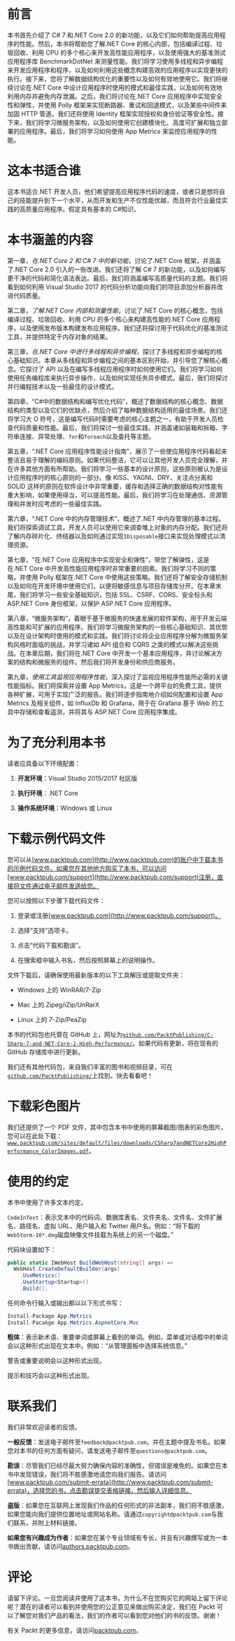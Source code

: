 # 前言

本书首先介绍了 C# 7 和.NET Core 2.0 的新功能，以及它们如何帮助提高应用程序的性能。然后，本书将帮助您了解.NET Core 的核心内部，包括编译过程、垃圾回收、利用 CPU 的多个核心来开发高性能应用程序，以及使用强大的基准测试应用程序库 BenchmarkDotNet 来测量性能。我们将学习使用多线程和异步编程来开发应用程序和程序，以及如何利用这些概念构建高效的应用程序以实现更快的执行。接下来，您将了解数据结构优化的重要性以及如何有效地使用它。我们将继续讨论在.NET Core 中设计应用程序时使用的模式和最佳实践，以及如何有效地利用内存并避免内存泄漏。之后，我们将讨论在.NET Core 应用程序中实现安全性和弹性，并使用 Polly 框架来实现断路器、重试和回退模式，以及某些中间件来加固 HTTP 管道。我们还将使用 Identity 框架实现授权和身份验证等安全性。接下来，我们将学习微服务架构，以及如何使用它创建模块化、高度可扩展和独立部署的应用程序。最后，我们将学习如何使用 App Metrics 来监控应用程序的性能。

# 这本书适合谁

这本书适合.NET 开发人员，他们希望提高应用程序代码的速度，或者只是想将自己的技能提升到下一个水平，从而开发和生产不仅性能优越，而且符合行业最佳实践的高质量应用程序。假定具有基本的 C#知识。

# 本书涵盖的内容

第一章，*在.NET Core 2 和 C# 7 中的新功能*，讨论了.NET Core 框架，并涵盖了.NET Core 2.0 引入的一些改进。我们还将了解 C# 7 的新功能，以及如何编写更干净的代码和简化语法表达。最后，我们将涵盖编写高质量代码的主题。我们将看到如何利用 Visual Studio 2017 的代码分析功能向我们的项目添加分析器并改进代码质量。

第二章，*了解.NET Core 内部和测量性能*，讨论了.NET Core 的核心概念，包括编译过程、垃圾回收、利用 CPU 的多个核心来构建高性能的.NET Core 应用程序，以及使用发布版本构建发布应用程序。我们还将探讨用于代码优化的基准测试工具，并提供特定于内存对象的结果。

第三章，*在.NET Core 中进行多线程和异步编程*，探讨了多线程和异步编程的核心基础知识。本章从多线程和异步编程之间的基本区别开始，并引导您了解核心概念。它探讨了 API 以及在编写多线程应用程序时如何使用它们。我们将学习如何使用任务编程库来执行异步操作，以及如何实现任务异步模式。最后，我们将探讨并行编程技术以及一些最佳的设计模式。

第四章，“C#中的数据结构和编写优化代码”，概述了数据结构的核心概念、数据结构的类型以及它们的优缺点，然后介绍了每种数据结构适用的最佳场景。我们还将学习大 O 符号，这是编写代码时需要考虑的核心主题之一，有助于开发人员检查代码质量和性能。最后，我们将探讨一些最佳实践，并涵盖诸如装箱和拆箱、字符串连接、异常处理、`for`和`foreach`以及委托等主题。

第五章，“.NET Core 应用程序性能设计指南”，展示了一些使应用程序代码看起来整洁且易于理解的编码原则。如果代码整洁，它可以让其他开发人员完全理解，并在许多其他方面有所帮助。我们将学习一些基本的设计原则，这些原则被认为是设计应用程序时的核心原则的一部分。像 KISS、YAGNI、DRY、关注点分离和 SOLID 这样的原则在软件设计中非常重要，缓存和选择正确的数据结构对性能有重大影响，如果使用得当，可以提高性能。最后，我们将学习在处理通信、资源管理和并发时应考虑的一些最佳实践。

第六章，“.NET Core 中的内存管理技术”，概述了.NET 中内存管理的基本过程。我们将探索调试工具，开发人员可以使用它来调查堆上对象的内存分配。我们还将了解内存碎片化、终结器以及如何通过实现`IDisposable`接口来实现处理模式以清理资源。

第七章，“在.NET Core 应用程序中实现安全和弹性”，带您了解弹性，这是在.NET Core 中开发高性能应用程序时非常重要的因素。我们将学习不同的策略，并使用 Polly 框架在.NET Core 中使用这些策略。我们还将了解安全存储机制以及如何在开发环境中使用它们，以便将敏感信息与项目存储库分开。在本章末尾，我们将学习一些安全基础知识，包括 SSL、CSRF、CORS、安全标头和 ASP.NET Core 身份框架，以保护 ASP.NET Core 应用程序。

第八章，“微服务架构”，着眼于基于微服务的快速发展的软件架构，用于开发云端高性能和可扩展的应用程序。我们将学习微服务架构的一些核心基础知识、其优势以及在设计架构时使用的模式和实践。我们将讨论将企业应用程序分解为微服务架构风格时面临的挑战，并学习诸如 API 组合和 CQRS 之类的模式以解决这些挑战。在本章后期，我们将在.NET Core 中开发一个基本应用程序，并讨论解决方案的结构和微服务的组件。然后我们将开发身份和供应商服务。

第九章，*使用工具监视应用程序性能*，深入探讨了监视应用程序性能所必需的关键性能指标。我们将探索并设置 App Metrics，这是一个跨平台的免费工具，提供各种扩展，可用于实现广泛的报告。我们将逐步指南地介绍如何配置和设置 App Metrics 及相关组件，如 InfluxDb 和 Grafana，用于在 Grafana 基于 Web 的工具中存储和查看遥测，并将其与 ASP.NET Core 应用程序集成。

# 为了充分利用本书

读者应具备以下环境配置：

1.  **开发环境**：Visual Studio 2015/2017 社区版

1.  **执行环境**：.NET Core

1.  **操作系统环境**：Windows 或 Linux

# 下载示例代码文件

您可以从[www.packtpub.com](http://www.packtpub.com)的账户中下载本书的示例代码文件。如果您在其他地方购买了本书，可以访问[www.packtpub.com/support](http://www.packtpub.com/support)注册，直接将文件通过电子邮件发送给您。

您可以按照以下步骤下载代码文件：

1.  登录或注册[www.packtpub.com](http://www.packtpub.com/support)。

1.  选择“支持”选项卡。

1.  点击“代码下载和勘误”。

1.  在搜索框中输入书名，然后按照屏幕上的说明操作。

文件下载后，请确保使用最新版本的以下工具解压或提取文件夹：

+   Windows 上的 WinRAR/7-Zip

+   Mac 上的 Zipeg/iZip/UnRarX

+   Linux 上的 7-Zip/PeaZip

本书的代码包也托管在 GitHub 上，网址为[`github.com/PacktPublishing/C-Sharp-7-and-NET-Core-2-High-Performance/`](https://github.com/PacktPublishing/C-Sharp-7-and-NET-Core-2-High-Performance/)。如果代码有更新，将在现有的 GitHub 存储库中进行更新。

我们还有其他代码包，来自我们丰富的图书和视频目录，可在[`github.com/PacktPublishing/`](https://github.com/PacktPublishing/)上找到。快去看看吧！

# 下载彩色图片

我们还提供了一个 PDF 文件，其中包含本书中使用的屏幕截图/图表的彩色图片。您可以在此处下载：[`www.packtpub.com/sites/default/files/downloads/CSharp7andNETCore2HighPerformance_ColorImages.pdf`](https://www.packtpub.com/sites/default/files/downloads/CSharp7andNETCore2HighPerformance_ColorImages.pdf)。

# 使用的约定

本书中使用了许多文本约定。

`CodeInText`：表示文本中的代码词、数据库表名、文件夹名、文件名、文件扩展名、路径名、虚拟 URL、用户输入和 Twitter 用户名。例如：“将下载的`WebStorm-10*.dmg`磁盘映像文件挂载为系统上的另一个磁盘。”

代码块设置如下：

```cs
public static IWebHost BuildWebHost(string[] args) => 
  WebHost.CreateDefaultBuilder(args) 
    .UseMetrics() 
    .UseStartup<Startup>() 
    .Build(); 
```

任何命令行输入或输出都以以下形式书写：

```cs
Install-Package App.Metrics 
Install-Pacakge App.Metrics.AspnetCore.Mvc 
```

**粗体**：表示新术语、重要单词或屏幕上看到的单词。例如，菜单或对话框中的单词会以这种形式出现在文本中。例如：“从管理面板中选择系统信息。”

警告或重要说明会以这种形式出现。

提示和技巧会以这种形式出现。

# 联系我们

我们非常欢迎读者的反馈。

**一般反馈**：发送电子邮件至`feedback@packtpub.com`，并在主题中提及书名。如果您对本书的任何方面有疑问，请发送电子邮件至`questions@packtpub.com`。

**勘误**：尽管我们已经尽最大努力确保内容的准确性，但错误是难免的。如果您在本书中发现错误，我们将不胜感激地请您向我们报告。请访问[www.packtpub.com/submit-errata](http://www.packtpub.com/submit-errata)，选择您的书，点击勘误提交表格链接，然后输入详细信息。

**盗版**：如果您在互联网上发现我们作品的任何形式的非法副本，我们将不胜感激，如果您能向我们提供位置地址或网站名称。请通过`copyright@packtpub.com`与我们联系，并附上材料链接。

**如果您有兴趣成为作者**：如果您在某个专业领域有专长，并且有兴趣撰写或为一本书做出贡献，请访问[authors.packtpub.com](http://authors.packtpub.com/)。

# 评论

请留下评论。一旦您阅读并使用了这本书，为什么不在您购买它的网站上留下评论呢？潜在的读者可以看到并使用您的公正意见来做出购买决定，我们在 Packt 可以了解您对我们产品的看法，我们的作者可以看到您对他们的书的反馈。谢谢！

有关 Packt 的更多信息，请访问[packtpub.com](https://www.packtpub.com/)。

